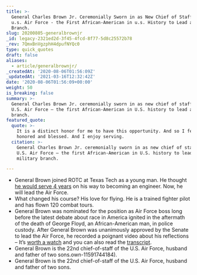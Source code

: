 ```yaml
---
title: >-
  General Charles Brown Jr. Ceremonially Sworn in as New Chief of Staff of the
  u.s. Air Force - the First African-American in u.s. History to Lead a Military
  Branch.
slug: 20200805-generalbrownjr
_id: legacy-2321ed2d-3f45-4fcd-8f77-5d8c25572b78
_rev: 7QmxBnVgzphH4dpufNYQc0
type: quick_quotes
draft: false
aliases:
  - article/generalbrownjr/
_createdAt: '2020-08-06T01:56:09Z'
_updatedAt: '2021-03-16T12:32:42Z'
date: '2020-08-06T01:56:09+00:00'
weight: 50
is_breaking: false
summary: >-
  General Charles Brown Jr. ceremonially sworn in as new chief of staff of the
  U.S. Air Force – the first African-American in U.S. history to lead a military
  branch.
featured_quote:
  quote: >-
    It is a distinct honor for me to have this opportunity. And so I feel very
    honored and blessed. And I enjoy serving.
  citation: >-
    General Charles Brown Jr. ceremonially sworn in as new chief of staff of the
    U.S. Air Force – the first African-American in U.S. history to lead a
    military branch.

---
```

* General Brown joined ROTC at Texas Tech as a young man. He thought [he would serve 4 years](https://today.ttu.edu/posts/2020/06/Stories/alumnus-chosen-head-air-force) on his way to becoming an engineer. Now, he will lead the Air Force.
* What changed his course? His love for flying. He is a trained fighter pilot and has flown 120 combat tours.
* General Brown was nominated for the position as Air Force boss long before the latest debate about race in America ignited in the aftermath of the death of George Floyd, an African-American man, in police custody. After General Brown was unanimously approved by the Senate to lead the Air Force, he recorded a poignant video about his reflections – It’s [worth a watch](https://www.pacaf.af.mil/News/Article-Display/Article/2210485/heres-what-im-thinking-about/) and you can also read the [transcript](https://www.wsj.com/articles/notable-quotable-gen-charles-q-brown-11591744184).
* General Brown is the 22nd chief-of-staff of the U.S. Air Force, husband and father of two sons.own-11591744184).
* General Brown is the 22nd chief-of-staff of the U.S. Air Force, husband and father of two sons.